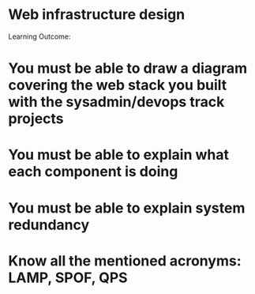 # Web infrastructure design

Learning Outcome:

# You must be able to draw a diagram covering the web stack you built with the sysadmin/devops track projects
# You must be able to explain what each component is doing
# You must be able to explain system redundancy
# Know all the mentioned acronyms: LAMP, SPOF, QPS
